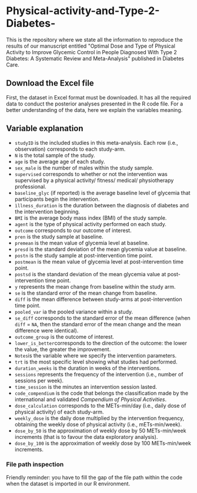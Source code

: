 # Physical-activity-and-Type-2-Diabetes-
This is the repository where we state all the information to reproduce the results of our manuscript entitled "Optimal Dose and Type of Physical Activity to Improve Glycemic Control in People Diagnosed With Type 2 Diabetes: A Systematic Review and Meta-Analysis" published in Diabetes Care.

## Download the Excel file
First, the dataset in Excel format must be downloaded. It has all the required data to conduct the posterior analyses presented in the R code file. For a better understanding of the data, here we explain the variables meaning.

## Variable explanation
  + `studyID` is the included studies in this meta-analysis. Each row (i.e., observation) corresponds to each study-arm.
  + `N` is the total sample of the study.
  + `age` is the average age of each study.
  + `sex_male` is the number of males within the study sample.
  + `supervised` corresponds to whether or not the intervention was supervised by a physical activity/ fitness/ medical/ physiotherapy professional.
  + `baseline_glyc` (if reported) is the average baseline level of glycemia that participants begin the intervention.
  + `ìllness_duration` is the duration between the diagnosis of diabetes and the intervention beginning.
  + `BMI` is the average body mass index (BMI) of the study sample.
  + `agent` is the type of physical activity performed on each study.
  + `outcome` corresponds to our outcome of interest.
  + `pren` is the study sample at baseline.
  + `premean` is the mean value of glycemia level at baseline.
  + `presd` is the standard deviation of the mean glycemia value at baseline.
  + `postn` is the study sample at post-intervention time point.
  + `postmean` is the mean value of glycemia level at post-intervention time point.
  + `postsd` is the standard deviation of the mean glycemia value at post-intervention time point.
  + `y` represents the mean change from baseline within the study arm.
  + `se` is the standard error of the mean change from baseline.
  + `diff` is the mean difference between study-arms at post-intervention time point.
  + `pooled_var` ia the pooled variance within a study.
  + `se_diff` corresponds to the standard error of the mean difference (when `diff` = `NA`, then the standard error of the mean change and the mean difference were identical).
  + `outcome_group` is the outcome of interest.
  + `lower_is_better`corresponds to the direction of the outcome: the lower the value, the greater the improvement.
  + `Notes`is the variable where we specify the intervention parameters.
  + `trt` is the most specific level showing what studies had performed.
  + `duration_weeks` is the duration in weeks of the interventions.
  + `sessions` represents the frequency of the intervention (i.e., number of sessions per week).
  + `time_session` is the minutes an intervention session lasted.
  + `code_compendium` is the code that belongs the classification made by the international and validated *Compendium of Physical Activities*.
  + `dose_calculation` corresponds to the METs-min/day (i.e., daily dose of physical activity) of each study-arm.
  + `weekly_dose` is the daily dose multiplied by the intervention frequency, obtaining the weekly dose of physical activity (i.e., mETs-min/week).
  + `dose_by_50` is the approximation of weekly dose by 50 METs-min/week increments (that is to favour the data exploratory analysis).
  + `dose_by_100` is the approximation of weekly dose by 100 METs-min/week increments.

### File path inspection
Friendly reminder: you have to fill the gap of the file path within the code when the dataset is imported in our R environment.
